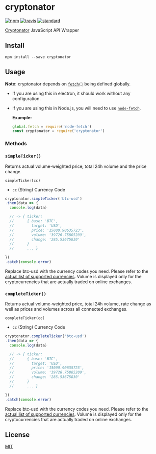 cryptonator
=============

[![npm][npm-image]][npm-url]
[![travis][travis-image]][travis-url]
[![standard][standard-image]][standard-url]

[npm-image]: https://img.shields.io/npm/v/cryptonator.svg?style=flat-square
[npm-url]: https://www.npmjs.com/package/cryptonator
[travis-image]: https://img.shields.io/travis/jasonCodeng/cryptonator.svg?style=flat-square
[travis-url]: https://travis-ci.org/jasonCodeng/cryptonator
[standard-image]: https://img.shields.io/badge/code%20style-standard-brightgreen.svg?style=flat-square
[standard-url]: http://npm.im/standard

[Cryptonator](https://www.cryptonator.com/api/) JavaScript API Wrapper

Install
-------

    npm install --save cryptonator


Usage
-----

**Note:** cryptonator depends on [`fetch()`](https://developer.mozilla.org/en-US/docs/Web/API/WindowOrWorkerGlobalScope/fetch) being defined globally.

- If you are using this in electron, it should work without any configuration.
- If you are using this in Node.js, you will need to use [`node-fetch`](https://www.npmjs.com/package/node-fetch).

  **Example:**
  ```js
  global.fetch = require('node-fetch')
  const cryptonator = require('cryptonator')
  ```

### Methods

### `simpleTicker()`

Returns actual volume-weighted price, total 24h volume and the price change.

`simpleTicker(cc)`

- `cc` (String) Currency Code

```js
cryptonator.simpleTicker('btc-usd')
.then(data => {
  console.log(data)

  // -> { ticker:
  //      { base: 'BTC',
  //        target: 'USD',
  //        price: '15000.90635723',
  //        volume: '39726.75805209',
  //        change: '285.53675830'
  //      }
  //      ... } 

})
.catch(console.error)

```

Replace btc-usd with the currency codes you need. Please refer to the [actual list of supported currencies](https://www.cryptonator.com/api/currencies). Volume is displayed only for the cryptocurrencies that are actually traded on online exchanges.

### `completeTicker()`

Returns actual volume-weighted price, total 24h volume, rate change as well as prices and volumes across all connected exchanges.

`completeTicker(cc)`

- `cc` (String) Currency Code

```js
cryptonator.completeTicker('btc-usd')
.then(data => {
  console.log(data)

  // -> { ticker:
  //      { base: 'BTC',
  //        target: 'USD',
  //        price: '15000.90635723',
  //        volume: '39726.75805209',
  //        change: '285.53675830'
  //      }
  //      ... } 

})
.catch(console.error)

```

Replace btc-usd with the currency codes you need. Please refer to the [actual list of supported currencies](https://www.cryptonator.com/api/currencies). Volume is displayed only for the cryptocurrencies that are actually traded on online exchanges.

## License

[MIT](LICENSE.md)
